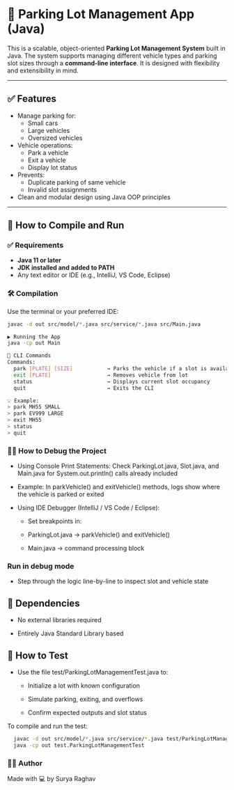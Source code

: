 # 🚗 Parking Lot Management App (Java)

This is a scalable, object-oriented **Parking Lot Management System** built in Java. 
The system supports managing different vehicle types and parking slot sizes through a **command-line interface**. 
It is designed with flexibility and extensibility in mind.

---

## ✅ Features

- Manage parking for:
  - Small cars
  - Large vehicles
  - Oversized vehicles
- Vehicle operations:
  - Park a vehicle
  - Exit a vehicle
  - Display lot status
- Prevents:
  - Duplicate parking of same vehicle
  - Invalid slot assignments
- Clean and modular design using Java OOP principles

---

## 🚀 How to Compile and Run

### ✅ Requirements

- **Java 11 or later**
- **JDK installed and added to PATH**
- Any text editor or IDE (e.g., IntelliJ, VS Code, Eclipse)

### 🛠️ Compilation

Use the terminal or your preferred IDE:

```bash
javac -d out src/model/*.java src/service/*.java src/Main.java

▶️ Running the App
java -cp out Main

🧪 CLI Commands
Commands:
  park [PLATE] [SIZE]           → Parks the vehicle if a slot is available
  exit [PLATE]                  → Removes vehicle from lot
  status                        → Displays current slot occupancy
  quit                          → Exits the CLI

💡 Example:
> park MH55 SMALL
> park EV999 LARGE
> exit MH55
> status
> quit
```

### 🧑‍🔬 How to Debug the Project
- Using Console Print Statements:
Check ParkingLot.java, Slot.java, and Main.java for System.out.println() calls already included

- Example: In parkVehicle() and exitVehicle() methods, logs show where the vehicle is parked or exited

- Using IDE Debugger (IntelliJ / VS Code / Eclipse):
  - Set breakpoints in:

  - ParkingLot.java → parkVehicle() and exitVehicle()

  - Main.java → command processing block

### Run in debug mode

  - Step through the logic line-by-line to inspect slot and vehicle state

## 📌 Dependencies
- No external libraries required

- Entirely Java Standard Library based

## 🧪 How to Test
- Use the file test/ParkingLotManagementTest.java to:

  - Initialize a lot with known configuration

  - Simulate parking, exiting, and overflows

  - Confirm expected outputs and slot status

To compile and run the test:
``` bash
  javac -d out src/model/*.java src/service/*.java test/ParkingLotManagementTest.java
  java -cp out test.ParkingLotManagementTest
```
### 🧑‍💻 Author
Made with 💻 by Surya Raghav
